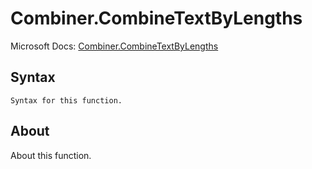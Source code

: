 ---
---

# Combiner.CombineTextByLengths

Microsoft Docs: [Combiner.CombineTextByLengths](https://docs.microsoft.com/en-us/powerquery-m/combiner-combinetextbylengths)

## Syntax

```powerquery-m
Syntax for this function.
```

## About

About this function.

